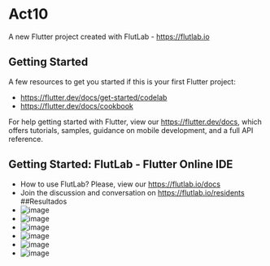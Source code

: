 # Act10

A new Flutter project created with FlutLab - https://flutlab.io

## Getting Started

A few resources to get you started if this is your first Flutter project:

- https://flutter.dev/docs/get-started/codelab
- https://flutter.dev/docs/cookbook

For help getting started with Flutter, view our
https://flutter.dev/docs, which offers tutorials,
samples, guidance on mobile development, and a full API reference.

## Getting Started: FlutLab - Flutter Online IDE

- How to use FlutLab? Please, view our https://flutlab.io/docs
- Join the discussion and conversation on https://flutlab.io/residents
##Resultados
- ![image](https://github.com/AlexaZamoraDominguez/Act10/assets/143548233/9216e66e-d0ad-45e1-a2e0-9370790ccb5d)
- ![image](https://github.com/AlexaZamoraDominguez/Act10/assets/143548233/fc8479d2-8b88-418b-b005-7c9c0edbd223)
- ![image](https://github.com/AlexaZamoraDominguez/Act10/assets/143548233/e43391b3-50f3-416e-8e0c-be339df2ddf7)
- ![image](https://github.com/AlexaZamoraDominguez/Act10/assets/143548233/fc923092-1607-4353-8572-3ca6e76311cf)
- ![image](https://github.com/AlexaZamoraDominguez/Act10/assets/143548233/9122fbfe-3c20-46b4-b280-fe4761daebad)
- ![image](https://github.com/AlexaZamoraDominguez/Act10/assets/143548233/176ce209-bcd0-4b6d-a672-47821130607f)





